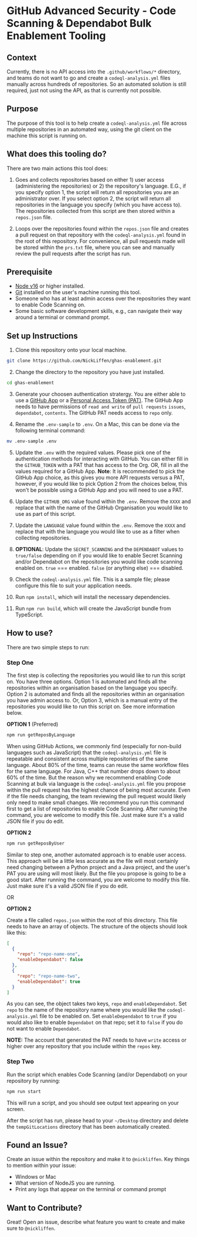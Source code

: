 # GitHub Advanced Security - Code Scanning & Dependabot Bulk Enablement Tooling

## Context

Currently, there is no API access into the `.github/workflows/*` directory, and teams do not want to go and create a `codeql-analysis.yml` files manually across hundreds of repositories. So an automated solution is still required, just not using the API, as that is currently not possible.

## Purpose

The purpose of this tool is to help create a `codeql-analysis.yml` file across multiple repositories in an automated way, using the git client on the machine this script is running on.

## What does this tooling do?

There are two main actions this tool does:

1. Goes and collects repositories based on either 1) user access (administering the repositories) or 2) the repository's language. E.G., if you specify option 1, the script will return all repositories you are an administrator over. If you select option 2, the script will return all repositories in the language you specify (which you have access to). The repositories collected from this script are then stored within a `repos.json` file.

2. Loops over the repositories found within the `repos.json` file and creates a pull request on that repository with the `codeql-analysis.yml` found in the root of this repository. For convenience, all pull requests made will be stored within the `prs.txt` file, where you can see and manually review the pull requests after the script has run.

## Prerequisite

- [Node v16](https://nodejs.org/en/download/) or higher installed.
- [Git](https://git-scm.com/downloads) installed on the user's machine running this tool.
- Someone who has at least admin access over the repositories they want to enable Code Scanning on.
- Some basic software development skills, e.g., can navigate their way around a terminal or command prompt.

## Set up Instructions

1.  Clone this repository onto your local machine.

```bash
git clone https://github.com/NickLiffen/ghas-enablement.git
```

2.  Change the directory to the repository you have just installed.

```bash
cd ghas-enablement
```

3.  Generate your choosen authentication stratergy. You are either able to use a [GitHub App](https://docs.github.com/en/developers/apps/getting-started-with-apps/about-apps) or a [Personal Access Token (PAT)](https://github.com/settings/tokens/new). The GitHub App needs to have permissions of `read and write` of `pull requests` `issues`, `dependabot`, `contents`. The GitHub PAT needs access to `repo` only.

4.  Rename the `.env-sample` to `.env`. On a Mac, this can be done via the following terminal command:

```bash
mv .env-sample .env
```

5. Update the `.env` with the required values. Please pick one of the authentication methods for interacting with GitHub. You can either fill in the `GITHUB_TOKEN` with a PAT that has access to the Org. OR, fill in all the values required for a GitHub App. **Note**: It is recommended to pick the GitHub App choice, as this gives you more API requests versus a PAT, however, if you would like to pick Option 2 from the choices below, this won't be possible using a GitHub App and you will need to use a PAT.

7. Update the `GITHUB_ORG` value found within the `.env`. Remove the `XXXX` and replace that with the name of the GitHub Organisation you would like to use as part of this script.

8. Update the `LANGUAGE` value found within the `.env`. Remove the `XXXX` and replace that with the language you would like to use as a filter when collecting repositories.

9. **OPTIONAL**: Update the `SECRET_SCANNING` and the `DEPENDABOT` values to `true/false` depending on if you would like to enable Secret Scanning and/or Dependabot on the repositories you would like code scanning enabled on. `true` === enabled. `false` (or anything else) === disabled.

10. Check the `codeql-analysis.yml` file. This is a sample file; please configure this file to suit your application needs.

11. Run `npm install`, which will install the necessary dependencies.

12. Run `npm run build`, which will create the JavaScript bundle from TypeScript.

## How to use?

There are two simple steps to run:

### Step One

The first step is collecting the repositories you would like to run this script on. You have three options. Option 1 is automated and finds all the repositories within an organisation based on the language you specify. Option 2 is automated and finds all the repositories within an organisation you have admin access to. Or, Option 3, which is a manual entry of the repositories you would like to run this script on. See more information below.

**OPTION 1** (Preferred)

```bash
npm run getReposByLanguage
```

When using GitHub Actions, we commonly find (especially for non-build languages such as JavaScript) that the `codeql-analysis.yml` file is repeatable and consistent across multiple repositories of the same language. About 80% of the time, teams can reuse the same workflow files for the same language. For Java, C++ that number drops down to about 60% of the time. But the reason why we recommend enabling Code Scanning at bulk via language is the `codeql-analysis.yml` file you propose within the pull request has the highest chance of being most accurate. Even if the file needs changing, the team reviewing the pull request would likely only need to make small changes. We recommend you run this command first to get a list of repositories to enable Code Scanning. After running the command, you are welcome to modify this file. Just make sure it's a valid JSON file if you do edit.

**OPTION 2**

```bash
npm run getReposByUser
```

Similar to step one, another automated approach is to enable user access. This approach will be a little less accurate as the file will most certainly need changing between a Python project and a Java project, and the user's PAT you are using will most likely. But the file you propose is going to be a good start. After running the command, you are welcome to modify this file. Just make sure it's a valid JSON file if you do edit.

OR

**OPTION 2**

Create a file called `repos.json` within the root of this directory. This file needs to have an array of objects. The structure of the objects should look like this:

```JSON
[
  {
    "repo": "repo-name-one",
    "enableDependabot": false
  },
  {
    "repo": "repo-name-two",
    "enableDependabot": true
  }
]
```

As you can see, the object takes two keys, `repo` and `enableDependabot`. Set `repo` to the name of the repository name where you would like the `codeql-analysis.yml` file to be enabled on. Set `enableDependabot` to `true` if you would also like to enable `Dependabot` on that repo; set it to `false` if you do not want to enable `Dependabot`.

**NOTE:** The account that generated the PAT needs to have `write` access or higher over any repository that you include within the `repos` key.

### Step Two

Run the script which enables Code Scanning (and/or Dependabot) on your repository by running:

```bash
npm run start
```

This will run a script, and you should see output text appearing on your screen.

After the script has run, please head to your `~/Desktop` directory and delete the `tempGitLocations` directory that has been automatically created.

## Found an Issue?

Create an issue within the repository and make it to `@nickliffen`. Key things to mention within your issue:

- Windows or Mac
- What version of NodeJS you are running.
- Print any logs that appear on the terminal or command prompt

## Want to Contribute?

Great! Open an issue, describe what feature you want to create and make sure to `@nickliffen`.
